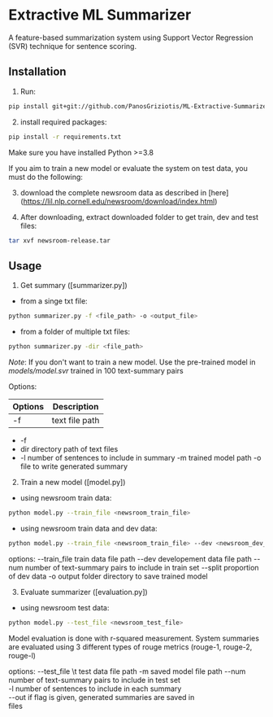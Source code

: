 # Extractive ML Summarizer

A feature-based summarization system using Support Vector Regression (SVR) technique for sentence scoring. 

## Installation

1) Run:

```bash
pip install git+git://github.com/PanosGriziotis/ML-Extractive-Summarizer.git
```

2) install required packages:

```bash
pip install -r requirements.txt
```
Make sure you have installed Python >=3.8

If you aim to train a new model or evaluate the system on test data, you must do the following:

3) download the complete newsroom data as described in [here] (https://lil.nlp.cornell.edu/newsroom/download/index.html)

2) After downloading, extract downloaded folder to get train, dev and test files:

```bash
tar xvf newsroom-release.tar
```

## Usage

1) Get summary ([summarizer.py])

- from  a singe txt file:

```bash
python summarizer.py -f <file_path> -o <output_file>
```
- from a folder of multiple txt files:

```bash
python summarizer.py -dir <file_path>
```
*Note*: If you don't want to train a new model. Use the pre-trained model in *models/model.svr* trained in 100 text-summary pairs

Options:

| Options     | Description |
| :---        |    :----:   |
|  -f         | text file path   

- -f 
- dir directory path of text files
- -l number of sentences to include in summary
  -m          trained model path
  -o          file to write generated summary


2) Train a new model ([model.py])

- using newsroom train data:

```bash
python model.py --train_file <newsroom_train_file> 
```
- using newsroom train data and dev data:

```bash
python model.py --train_file <newsroom_train_file> --dev <newsroom_dev_file>
```
options:
  --train_file   train data file path
  --dev          developement data file path
  --num          number of text-summary pairs to include in train set
  --split        proportion of dev data
  -o             output folder directory to save trained model  

3) Evaluate summarizer ([evaluation.py])

- using newsroom test data:

```bash
python model.py --test_file <newsroom_test_file> 
```
Model evaluation is done with r-squared measurement. System summaries are evaluated using 3 different types of rouge metrics (rouge-1, rouge-2, rouge-l)

options:
  --test_file \t  test data file path
  -m            saved model file path
  --num         number of text-summary pairs to include in test set  
  -l            number of sentences to include in each summary       
  --out         if flag is given, generated summaries are saved in   
                files
